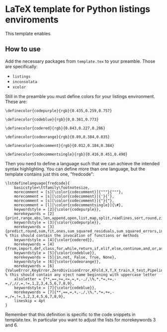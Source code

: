 # LaTeX template for Python listings enviroments

This template enables 

## How to use

Add the necessary packages from `template.tex` to your preamble. Those are specifically:

* `listings`
* `inconsolata`
* `xcolor`

Still in the preamble you must define colors for your listings environment. These are:

`\definecolor{codepurple}{rgb}{0.435,0.259,0.757}`

`\definecolor{codeblue}{rgb}{0,0.361,0.773}`

`\definecolor{codered}{rgb}{0.843,0.227,0.286}`

`\definecolor{codeorange}{rgb}{0.89,0.384,0.035}`

`\definecolor{codecomment}{rgb}{0.012,0.184,0.384}`

`\definecolor{codecommentsingle}{rgb}{0.416,0.451,0.490}`

Then you need to define a language such that we can achieve the intended syntax highlighting. 
You can define more than one language, but the template contains just this one, "fredcode":

```
\lstdefinelanguage{fredcode}{
    basicstyle=\ttfamily\footnotesize,
    morecomment = [s][\color{codecomment}]{"""}{"""},
    morecomment = [s][\color{codecomment}]{'}{'},
    morecomment = [s][\color{codecomment}]{"}{"},
    morecomment = [l][\color{codecommentsingle}]{\#},
    keywordstyle = [2]{\color{codepurple}},
    morekeywords = [2]{print,range,abs,len,append,open,list,map,split,readlines,sort,round,zip,yield},
    keywordstyle = [3]{\color{codepurple}},
    morekeywords = [3]{predict,round,sum,fit,ones,sum_squared_residuals,sum_squared_errors,inv,dot}, % this should contain the invocation of functions or methods
    keywordstyle = [4]{\color{codered}},
    morekeywords = [4]{from,import,def,class,for,while,return,if,elif,else,continue,and,or,as},
    keywordstyle = [5]{\color{codeblue}},
    morekeywords = [5]{in,not, False, True, None},
    keywordstyle = [6]{\color{codeorange}},
    morekeywords = [6]{ValueError,KeyError,ZeroDivisionError,KFold,X,T,X_train,X_test,Pipeline,LinearRegression,PolynomialFeatures,StandardScaler},  % this should contain any oject name beginning with uppercase letter
    alsoletter = {**,==,>=,<=,=,+,-,/,\%,*,*=,+=,-=,/,//,=,!=,1,2,3,4,5,6,7,8,9},
    keywordstyle = [7]{\color{codeblue}},
    morekeywords = [7]{**,==,=,+,-,/,\%,*,*=,+=,-=,/=,!=,1,2,3,4,5,6,7,8,9},
    lineskip = 4pt
}
```
Remember that this definition is specific to the code snippets in template.tex. In particular you want to adjust the lists for morekeywords 3 and 6.